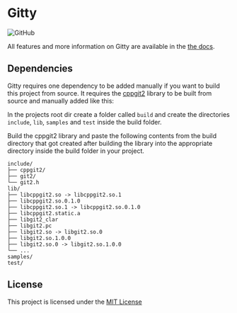 # Gitty

<!-- Badges -->

![GitHub](https://img.shields.io/badge/OS-Linux%20%2F%20WSL-yellow)

All features and more information on Gitty are available in the [the docs](https://github.com/lianstuder/blob/master/docs.md).

## Dependencies

Gitty requires one dependency to be added manually if you want to build this project from source.
It requires the [cppgit2](https://github.com/p-ranav/cppgit2) library to be built from source and manually added like this:

In the projects root dir create a folder called `build` and create the directories `include`, `lib`, `samples` and `test` inside the build folder.

Build the cppgit2 library and paste the following contents from the build directory that got created after building the library into the appropriate directory inside the build folder in your project.

```
include/
├── cppgit2/
├── git2/
└── git2.h
lib/
├── libcppgit2.so -> libcppgit2.so.1
├── libcppgit2.so.0.1.0
├── libcppgit2.so.1 -> libcppgit2.so.0.1.0
├── libcppgit2.static.a
├── libgit2_clar
├── libgit2.pc
├── libgit2.so -> libgit2.so.0
├── libgit2.so.1.0.0
├── libgit2.so.0 -> libgit2.so.1.0.0
└── ...
samples/
test/
```

## License

This project is licensed under the [MIT License](https://github.com/lianstuder/blj-gitty/blob/master/LICENSE)
